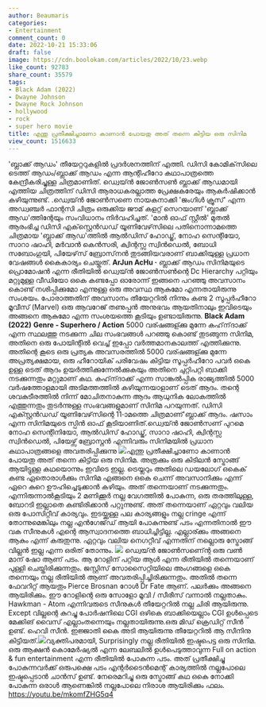 ```yaml
---
author: Beaumaris
categories:
- Entertainment
comment_count: 0
date: 2022-10-21 15:33:06
draft: false
image: https://cdn.boolokam.com/articles/2022/10/23.webp
like_count: 92783
share_count: 35579
tags:
- Black Adam (2022)
- Dwayne Johnson
- Dwayne Rock Johnson
- hollywood
- rock
- super hero movie
title: എന്തു പ്രതീക്ഷിച്ചാണോ കാണാൻ പോയതു അത് തന്നെ കിട്ടിയ ഒരു സിനിമ
view_count: 1516633
---
```


'ബ്ലാക്ക് ആഡം' തീയേറ്ററുകളില്‍ പ്രദര്‍ശനത്തിന് എത്തി. ഡിസി കോമിക്‌സിലെ ടെത്ത് ആഡം/ബ്ലാക്ക് ആഡം എന്ന ആന്റിഹീറോ കഥാപാത്രത്തെ കേന്ദ്രീകരിച്ചുള്ള ചിത്രമാണിത്. ഡ്വെയ്ന്‍ ജോണ്‍സണ്‍ ബ്ലാക്ക് ആഡമായി എത്തിയ ചിത്രത്തിന് ഡിസി ആരാധകരല്ലാത്ത പ്രേക്ഷകരേയും ആകര്‍ഷിക്കാന്‍ കഴിയുന്നുണ്ട്. .ഡ്വെയ്ന്‍ ജോണ്‍സണെ നായകനാക്കി 'ജംഗിള്‍ ക്രൂസ്' എന്ന അഡ്വഞ്ചര്‍ ഫാന്റസി ചിത്രം ഒരുക്കിയ ജൗമ് കളറ്റ് സെറയാണ് 'ബ്ലാക്ക് ആഡ'ത്തിന്റേയും സംവിധാനം നിര്‍വഹിച്ചത്. 'മാന്‍ ഓഫ് സ്റ്റീല്‍' മുതല്‍ ആരംഭിച്ച ഡിസി എക്‌സ്റ്റെന്‍ഡഡ് യൂണിവേഴ്‌സിലെ പതിനൊന്നാമത്തെ ചിത്രമായ 'ബ്ലാക്ക് ആഡ'ത്തില്‍ ആല്‍ഡിസ് ഹോഡ്ജ്, നോഹ സെന്റിയോ, സാറാ ഷാഹി, മര്‍വാന്‍ കെന്‍സരി, ക്വിന്റസ്സ സ്വിന്‍ഡെല്‍, ബോധി സബോംഗുയി, പിയേഴ്‌സ് ബ്രോസ്‌നന്‍ തുടങ്ങിയവരാണ് ബാക്കിയുള്ള പ്രധാന വേഷങ്ങള്‍ കൈകാര്യം ചെയ്തത്. **ArJun AcHu ·** ബ്ലാക്ക് ആഡം സിനിമയുടെ പ്രൊമോഷൻ എന്ന രീതിയിൽ ഡ്വെയ്ൻ ജോൺസൺന്റെ Dc Hierarchy പറ്റിയും മറ്റുമുള്ള വീഡിയോ ഒകെ കണ്ടപ്പോ ഓരോന്ന് ഇങ്ങനെ പറഞ്ഞു അവസാനം കൊണ്ട് നശിപ്പിക്കുമോ എന്നുള്ള ഒരു അവസ്ഥ ആകുമോ എന്നതായിരുന്നു സംശയം. പോരാത്തതിന് അവസാനം തീയേറ്ററിൽ നിന്നും കണ്ട 2 സൂപ്പർഹീറോ മൂവീസ് (Marvel) ഒരു ആവറേജ് തണുപ്പൻ അനുഭവം ആയതിനാലും ഇവിടെയും അങ്ങനെ ആകുമോ എന്ന സംശയത്തെ കൂടിയും ഉണ്ടായിരുന്നു. **Black Adam (2022)** **Genre - Superhero / Action** 5000 വര്ഷങ്ങള്ക്കു മുന്നേ കഹ്‌ന്‌ദാക്ക് എന്ന സ്ഥലത്തു നടക്കുന്ന ചില സംഭവങ്ങൾ പറഞ്ഞു കൊണ്ട് തുടങ്ങുന്ന സിനിമ, അതിനെ ഒരു പോയിന്റിൽ വെച്ച് ഇപ്പോ വർത്തമാനകാലത്ത് എത്തിക്കുന്നു. അതിന്റെ കൂടെ ഒരു പ്രത്യക അവസരത്തിൽ 5000 വര്ഷങ്ങള്ക്കു മുന്നേ അപ്രത്യക്ഷമായ, ഒരു ഹീറോയിക് പരിവേഷം കിട്ടിയ സൂപ്പർഹീറോ പവർ ഒകെ ഉള്ള ടെത്‌ ആദം ഉയർത്തിക്കുന്നേൽക്കുകയും അതിനെ ചുറ്റിപറ്റി ബാക്കി നടക്കുന്നതും മറ്റുമാണ് കഥ. കഹ്‌ന്‌ദാക്ക് എന്ന സാങ്കൽപ്പിക രാജ്യത്തിൽ 5000 വർഷത്തോളമായി അടിമത്തത്തിൽ കഴിയുന്നയാളാണ് ടെത്‌ ആദം. തന്റെ ശവകുടീരത്തിൽ നിന്ന് മോചിതനാകുന്ന ആദം ആധുനിക ലോകത്തിൽ എത്തുന്നതും തുടർന്നുള്ള സംഭവങ്ങളുമാണ് സിനിമ പറയുന്നത്. ഡിസി എക്സ്റ്റൻഡഡ്‌ യൂണിവേഴ്‌സിന്റെ 11-ാമത്തെ ചിത്രമാണ്'ബ്ലാക്ക് ആദം. ഷസാം എന്ന സിനിമയുടെ സ്പിൻ ഓഫ് കൂടിയാണിത്.ഡ്വെയ്ന്‍ ജോണ്‍സണ് പുറമെ നോഹ സെന്റിനിയോ, ആൽഡിസ് ഹോഡ്ജ്, സാറാ ഷാഹി, ക്വിന്റസ്സ സ്വിൻഡെൽ, പിയേഴ്സ് ബ്രോസ്നൻ എന്നിവരും സിനിമയിൽ പ്രധാന കഥാപാത്രങ്ങളെ അവതരിപ്പിക്കുന്നു ![](https://cdn.boolokam.com/articles/2022/10/23.webp)എന്തു പ്രതീക്ഷിച്ചാണോ കാണാൻ പോയതു അത് തന്നെ കിട്ടിയ ഒരു സിനിമ. അത്രക്കും ഒരു കിടിലൻ സ്ട്രോങ്ങ് ആയിട്ടുള്ള കഥയൊന്നും ഇവിടെ ഇല്ല. ട്രെയ്ലറും അതിലെ ഡയലോഗ് ഒകെക് കണ്ട ഏതൊരാൾക്കും സിനിമ എങ്ങനെ ഒകെ ചെന്ന് അവസാനിക്കും എന്ന് ഏറെ കുറെ ഊഹിച്ചെടുക്കാൻ കഴിയും. അത് തന്നെയാണ് നടക്കുന്നതും. എന്നിരുന്നാൽകൂടിയും 2 മണിക്കൂർ നല്ല വേഗത്തിൽ പോകുന്ന, ഒരു തരത്തിലുള്ള, ബോറടി ഇല്ലാതെ കണ്ടിരിക്കാൻ പറ്റുന്നുണ്ട്. അത് തന്നെയാണ് ഏറ്റവും വലിയ ഒരു പോസിറ്റീവ് കാര്യവും. ഇടയ്ക്കുള്ള പല കാര്യങ്ങളും നല്ല cringe എന്ന് തോന്നുമെങ്കിലും നല്ല എൻഗേജ്‌ഡ്‌ ആയി പോകുന്നുണ്ട് പടം എന്നതിനാൽ ഈ വക സീനുകൾ എന്റെ ആസ്വാദനത്തെ ബാധിച്ചിട്ടില്ല. എല്ലാര്ക്കും അങ്ങനെ ആകും എന്ന് കരുതുന്നു. ഏറ്റവും വലിയ നെഗറ്റീവ് എന്നതിന് നല്ലൊരു സ്ട്രോങ്ങ് വില്ലൻ ഇല്ല എന്ന ഒരിത് തോന്നും. ![](https://cdn.boolokam.com/articles/2022/10/wfggrrrrrr.jpg) ഡ്വെയ്ന്‍ ജോണ്‍സണ്ന്റെ ഒരു വൺ മാന് ഷോ ആണ് പടം. ആ റോളിന് പറ്റിയ ആൾ എന്ന രീതിയിൽ തന്നെയാണ് പുള്ളി ചെയ്തിരിക്കുന്നതും. ജസ്റ്റിസ് സോസൈറ്റിയിലെ അംഗങ്ങളെ ഒകെ തന്നെയും നല്ല രീതിയിൽ ആണ് അവതരിപ്പിച്ചിരിക്കുന്നതും. അതിൽ തന്നെ ഫേവറിറ്റ് ആയതും Pierce Brosnan റോൾ Dr Fate ആണ്. പലർക്കും അങ്ങനെ ആയിരിക്കും. ഈ റോളിന്റെ ഒരു സോളോ മൂവി / സീരീസ് വന്നാൽ നല്ലതാകും. Hawkman - Atom എന്നിവരുടെ സീനുകൾ തീയേറ്ററിൽ നല്ല ചിരി ആയിരുന്നു. Except വില്ലന്റെ കുറച്ചു പോർഷനിലെ CGI ഒഴികെ ബാക്കിയെല്ലാം CGI ഉൾപ്പെടെ മേക്കിങ് വൈസ് എല്ലാംതന്നെയും നല്ലതായിരുന്നു.ഒരു മിഡ് ക്രെഡിറ്റ് സീൻ ഉണ്ട്. ഹെവി സീൻ. ഇജ്ജാതി കൈ അടി ആയിരുന്നു തീയേറ്ററിൽ ആ സീനിനു കിട്ടിയത്.![](https://cdn.boolokam.com/articles/2022/10/fw.webp)വ്യക്തിപരമായി, Surprisingly നല്ല രീതിയിൽ ഇഷ്ടപെട്ട ഒരു സിനിമ. ഒരു ആക്ഷൻ കൊമേർഷ്യൽ എന്ന ലേബലിൽ ഉൾപെടുത്താവുന്ന Full on action & fun entertainment എന്ന രീതിയിൽ പോകുന്ന പടം. അത് പ്രതീക്ഷിച്ചു പോകുന്നവർക്ക് ഒരുപക്ഷെ പടം എന്റർടൈൻമെന്റ് കാര്യത്തിൽ നല്ലപോലെ ഇഷ്ടപ്പെടാൻ ചാൻസ് ഉണ്ട്. നേരെമറിച്ചു ഒരു സ്ട്രോങ്ങ് കഥ ഒകെ നോക്കി പോകുന്ന ഒരാൾ ആണെങ്കിൽ നല്ലപോലെ നിരാശ ആയിരിക്കും ഫലം. https://youtu.be/mkomfZHG5q4